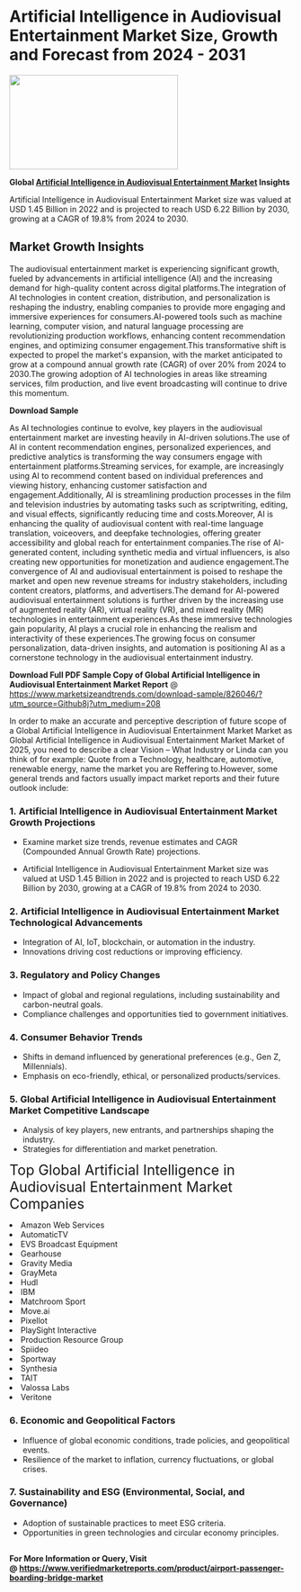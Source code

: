 <H1>Artificial Intelligence in Audiovisual Entertainment Market Size, Growth and Forecast from 2024 - 2031</H1><img class="aligncenter size-medium wp-image-584254" src="https://thirdeyenews.in/wp-content/uploads/2024/09/Global-Market-Research-300x168.jpeg" alt="" width="300" height="168" /><p><strong>Global&nbsp;<a href="https://www.marketsizeandtrends.com/download-sample/826046/?utm_source=Github8j?utm_medium=208">Artificial Intelligence in Audiovisual Entertainment Market</a> Insights</strong></p><p>Artificial Intelligence in Audiovisual Entertainment Market size was valued at USD 1.45 Billion in 2022 and is projected to reach USD 6.22 Billion by 2030, growing at a CAGR of 19.8% from 2024 to 2030.</p><p><h2>Market Growth Insights</h2> <p>The audiovisual entertainment market is experiencing significant growth, fueled by advancements in artificial intelligence (AI) and the increasing demand for high-quality content across digital platforms.The integration of AI technologies in content creation, distribution, and personalization is reshaping the industry, enabling companies to provide more engaging and immersive experiences for consumers.AI-powered tools such as machine learning, computer vision, and natural language processing are revolutionizing production workflows, enhancing content recommendation engines, and optimizing consumer engagement.This transformative shift is expected to propel the market's expansion, with the market anticipated to grow at a compound annual growth rate (CAGR) of over 20% from 2024 to 2030.The growing adoption of AI technologies in areas like streaming services, film production, and live event broadcasting will continue to drive this momentum.</p> <p><strong>Download Sample</strong></p> <p>As AI technologies continue to evolve, key players in the audiovisual entertainment market are investing heavily in AI-driven solutions.The use of AI in content recommendation engines, personalized experiences, and predictive analytics is transforming the way consumers engage with entertainment platforms.Streaming services, for example, are increasingly using AI to recommend content based on individual preferences and viewing history, enhancing customer satisfaction and engagement.Additionally, AI is streamlining production processes in the film and television industries by automating tasks such as scriptwriting, editing, and visual effects, significantly reducing time and costs.Moreover, AI is enhancing the quality of audiovisual content with real-time language translation, voiceovers, and deepfake technologies, offering greater accessibility and global reach for entertainment companies.The rise of AI-generated content, including synthetic media and virtual influencers, is also creating new opportunities for monetization and audience engagement.The convergence of AI and audiovisual entertainment is poised to reshape the market and open new revenue streams for industry stakeholders, including content creators, platforms, and advertisers.The demand for AI-powered audiovisual entertainment solutions is further driven by the increasing use of augmented reality (AR), virtual reality (VR), and mixed reality (MR) technologies in entertainment experiences.As these immersive technologies gain popularity, AI plays a crucial role in enhancing the realism and interactivity of these experiences.The growing focus on consumer personalization, data-driven insights, and automation is positioning AI as a cornerstone technology in the audiovisual entertainment industry.</p> <p><span class=""><strong>Download Full PDF Sample Copy of Global Artificial Intelligence in Audiovisual Entertainment Market Report</strong> @ <a href="https://www.marketsizeandtrends.com/download-sample/826046/?utm_source=Github8j?utm_medium=208" target="_blank">https://www.marketsizeandtrends.com/download-sample/826046/?utm_source=Github8j?utm_medium=208</a></span></p><p>In order to make an accurate and perceptive description of future scope of a Global&nbsp;Artificial Intelligence in Audiovisual Entertainment Market Market as Global&nbsp;Artificial Intelligence in Audiovisual Entertainment Market Market of 2025, you need to describe a clear Vision &ndash; What Industry or Linda can you think of for example: Quote from a Technology, healthcare, automotive, renewable energy, name the market you are Reffering to.However, some general trends and factors usually impact market reports and their future outlook include:</p><h3>1.&nbsp;<strong>Artificial Intelligence in Audiovisual Entertainment Market Growth Projections</strong></h3><ul><li>Examine market size trends, revenue estimates and CAGR (Compounded Annual Growth Rate) projections.</li><li><p>Artificial Intelligence in Audiovisual Entertainment Market size was valued at USD 1.45 Billion in 2022 and is projected to reach USD 6.22 Billion by 2030, growing at a CAGR of 19.8% from 2024 to 2030.</p></li></ul><h3>2.&nbsp;<strong>Artificial Intelligence in Audiovisual Entertainment Market Technological Advancements</strong></h3><ul><li>Integration of AI, IoT, blockchain, or automation in the industry.</li><li>Innovations driving cost reductions or improving efficiency.</li></ul><h3>3.&nbsp;<strong>Regulatory and Policy Changes</strong></h3><ul><li>Impact of global and regional regulations, including sustainability and carbon-neutral goals.</li><li>Compliance challenges and opportunities tied to government initiatives.</li></ul><h3>4.&nbsp;<strong>Consumer Behavior Trends</strong></h3><ul><li>Shifts in demand influenced by generational preferences (e.g., Gen Z, Millennials).</li><li>Emphasis on eco-friendly, ethical, or personalized products/services.</li></ul><h3>5.&nbsp;<strong>Global Artificial Intelligence in Audiovisual Entertainment Market Competitive Landscape</strong></h3><ul><li>Analysis of key players, new entrants, and partnerships shaping the industry.</li><li>Strategies for differentiation and market penetration.</li></ul><p data-pm-slice="1 1 []"><span style="color: inherit; font-family: inherit; font-size: 25px;">Top Global Artificial Intelligence in Audiovisual Entertainment Market Companies</span></p><div class="" data-test-id=""><p><li>Amazon Web Services</li><li> AutomaticTV</li><li> EVS Broadcast Equipment</li><li> Gearhouse</li><li> Gravity Media</li><li> GrayMeta</li><li> Hudl</li><li> IBM</li><li> Matchroom Sport</li><li> Move.ai</li><li> Pixellot</li><li> PlaySight Interactive</li><li> Production Resource Group</li><li> Spiideo</li><li> Sportway</li><li> Synthesia</li><li> TAIT</li><li> Valossa Labs</li><li> Veritone</li></p></div><h3>6.&nbsp;<strong>Economic and Geopolitical Factors</strong></h3><ul><li>Influence of global economic conditions, trade policies, and geopolitical events.</li><li>Resilience of the market to inflation, currency fluctuations, or global crises.</li></ul><h3>7.&nbsp;<strong>Sustainability and ESG (Environmental, Social, and Governance)</strong></h3><ul><li>Adoption of sustainable practices to meet ESG criteria.</li><li>Opportunities in green technologies and circular economy principles.</li></ul><h2><strong style="font-size: 14px;">For More Information or Query, Visit @&nbsp;</strong><a style="background-color: #ffffff; font-size: 14px;" href="https://www.marketsizeandtrends.com/report/artificial-intelligence-in-audiovisual-entertainment-market/" target="_blank">https://www.verifiedmarketreports.com/product/airport-passenger-boarding-bridge-market</a></h2>